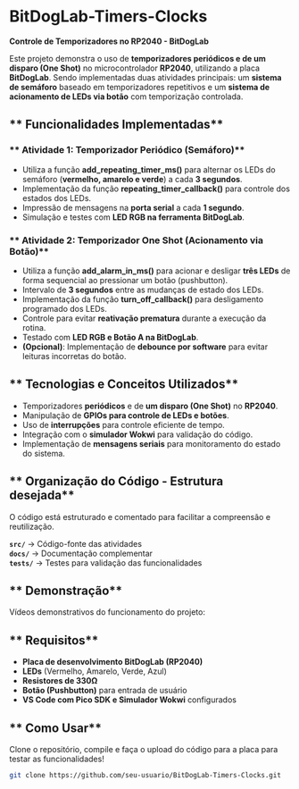 # **BitDogLab-Timers-Clocks**  
 **Controle de Temporizadores no RP2040 - BitDogLab**  

Este projeto demonstra o uso de **temporizadores periódicos e de um disparo (One Shot)** no microcontrolador **RP2040**, utilizando a placa **BitDogLab**. Sendo implementadas duas atividades principais: um **sistema de semáforo** baseado em temporizadores repetitivos e um **sistema de acionamento de LEDs via botão** com temporização controlada.  

## ** Funcionalidades Implementadas**  

### ** Atividade 1: Temporizador Periódico (Semáforo)**  
- Utiliza a função **add_repeating_timer_ms()** para alternar os LEDs do semáforo (**vermelho, amarelo e verde**) a cada **3 segundos**.  
- Implementação da função **repeating_timer_callback()** para controle dos estados dos LEDs.  
- Impressão de mensagens na **porta serial** a cada **1 segundo**.  
- Simulação e testes com **LED RGB na ferramenta BitDogLab**.  

### ** Atividade 2: Temporizador One Shot (Acionamento via Botão)**  
- Utiliza a função **add_alarm_in_ms()** para acionar e desligar **três LEDs** de forma sequencial ao pressionar um botão (pushbutton).  
- Intervalo de **3 segundos** entre as mudanças de estado dos LEDs.  
- Implementação da função **turn_off_callback()** para desligamento programado dos LEDs.  
- Controle para evitar **reativação prematura** durante a execução da rotina.  
- Testado com **LED RGB e Botão A na BitDogLab**.  
- **(Opcional)**: Implementação de **debounce por software** para evitar leituras incorretas do botão.  

## ** Tecnologias e Conceitos Utilizados**  
- Temporizadores **periódicos** e de **um disparo (One Shot)** no **RP2040**.  
- Manipulação de **GPIOs para controle de LEDs e botões**.  
- Uso de **interrupções** para controle eficiente de tempo.  
- Integração com o **simulador Wokwi** para validação do código.  
- Implementação de **mensagens seriais** para monitoramento do estado do sistema.  

## ** Organização do Código - Estrutura desejada**  
O código está estruturado e comentado para facilitar a compreensão e reutilização.  

 **`src/`** → Código-fonte das atividades  
 **`docs/`** → Documentação complementar  
 **`tests/`** → Testes para validação das funcionalidades  

## ** Demonstração**  
Vídeos demonstrativos do funcionamento do projeto:  


## ** Requisitos**  
- **Placa de desenvolvimento BitDogLab (RP2040)**  
- **LEDs** (Vermelho, Amarelo, Verde, Azul)  
- **Resistores de 330Ω**  
- **Botão (Pushbutton)** para entrada de usuário  
- **VS Code com Pico SDK e Simulador Wokwi** configurados  

## ** Como Usar**  
Clone o repositório, compile e faça o upload do código para a placa para testar as funcionalidades!  
```bash
git clone https://github.com/seu-usuario/BitDogLab-Timers-Clocks.git
